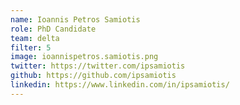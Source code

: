 ```yaml
---
name: Ioannis Petros Samiotis
role: PhD Candidate
team: delta
filter: 5
image: ioannispetros.samiotis.png
twitter: https://twitter.com/ipsamiotis
github: https://github.com/ipsamiotis
linkedin: https://www.linkedin.com/in/ipsamiotis/
---
```

